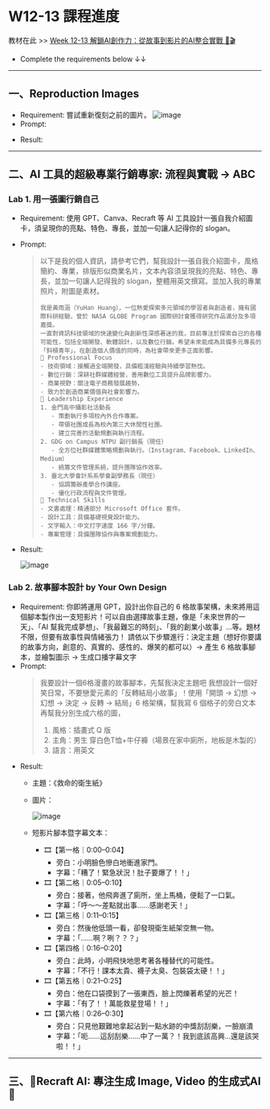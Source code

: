 # W12-13 課程進度

教材在此 >> [Week 12-13 解鎖AI創作力：從故事到影片的AI整合實戰 🚀🎬](https://igrowth-edu.notion.site/Spring-2025-AI-AI-Journey-1966d5830152801396f5d6ca5c12b20b)

* Complete the requirements below ↓↓

---

## 一、Reproduction Images

* Requirement: 嘗試重新復刻之前的圖片。
  ![image](https://github.com/user-attachments/assets/324ea3f3-60e6-4459-a40d-58ca7ae87789)
* Prompt:
  > 
* Result:
  

---

## 二、AI 工具的超級專業行銷專家: 流程與實戰 → ABC

### Lab 1. 用一張圖行銷自己

* Requirement: 使用 GPT、Canva、Recraft 等 AI 工具設計一張自我介紹圖卡，須呈現你的亮點、特色、專長，並加一句讓人記得你的 slogan。
* Prompt:
  > 以下是我的個人資訊，請參考它們，幫我設計一張自我介紹圖卡，風格簡約、專業，排版形似商業名片，文本內容須呈現我的亮點、特色、專長，並加一句讓人記得我的 slogan，整體用英文撰寫。並加入我的專業照片，附圖是素材。
  > ```
  > 我是黃雨涵（YuHan Huang），一位熱愛探索多元領域的學習者與創造者，擁有國際科研經驗，曾於 NASA GLOBE Program 國際研討會獲得研究作品滿分及多項嘉獎。
  > 一直對資訊科技領域的快速變化與創新性深感著迷的我，目前專注於探索自己的各種可能性，包括全端開發、軟體設計，以及數位行銷。希望未來能成為具備多元專長的「斜槓青年」，在創造個人價值的同時，為社會帶來更多正面影響。
  > 🌟 Professional Focus
  > - 技術領域：接觸過全端開發，具備粗淺經驗與持續學習熱忱。
  > - 數位行銷：深耕社群媒體經營，善用數位工具提升品牌影響力。
  > - 商業視野：關注電子商務發展趨勢，
  > - 致力於創造商業價值與社會影響力。
  > 🌟 Leadership Experience
  > 1. 金門高中攝影社活動長
  >    - 策劃執行多項校內外合作專案。
  >    - 帶領社團成長為校內第三大休閒性社團。
  >    - 建立完善的活動規劃與執行流程。
  > 2. GDG on Campus NTPU 副行銷長（現任）
  >    - 全方位社群媒體策略規劃與執行。（Instagram、Facebook、LinkedIn、Medium）
  >    - 統籌文件管理系統，提升團隊協作效率。
  > 3. 臺北大學會計系系學會副學務長（現任）
  >    - 協調籌辦產學合作講座。
  >    - 優化行政流程與文件管理。
  > 🌟 Technical Skills
  > - 文書處理：精通部分 Microsoft Office 套件。
  > - 設計工具：具備基礎視覺設計能力。
  > - 文字輸入：中文打字速度 166 字/分鐘。
  > - 專案管理：具備團隊協作與專案規劃能力。
  > ```
* Result:
  
  ![image](https://github.com/user-attachments/assets/ed105047-cfc5-4e65-8f4b-2eda1c07f54c)

### Lab 2. 故事腳本設計 by Your Own Design

* Requirement: 你即將運用 GPT，設計出你自己的 6 格故事架構，未來將用這個腳本製作出一支短影片！可以自由選擇故事主題，像是「未來世界的一天」、「AI 幫我完成夢想」、「我最難忘的時刻」、「我的創業小故事」…等。題材不限，但要有故事性與情緒張力！
  請依以下步驟進行：決定主題（想好你要講的故事方向，創意的、真實的、感性的、爆笑的都可以）→ 產生 6 格故事腳本，並繪製圖示 → 生成口播字幕文字
* Prompt:
  > 我要設計一個6格漫畫的故事腳本，先幫我決定主題吧
  > 我想設計一個好笑日常，不要戀愛元素的「反轉結局小故事」！使用「開頭 → 幻想 → 幻想 → 決定 → 反轉 → 結局」6 格架構，幫我寫 6 個格子的旁白文本
  > 再幫我分別生成六格的圖，
    > 1. 風格：插畫式 Q 版
    > 2. 主角：男生 穿白色T恤+牛仔褲（場景在家中廁所，地板是木製的）
    > 3. 語言：用英文
* Result:
  * 主題：《救命的衛生紙》
  * 圖片：
    
    ![image](https://github.com/user-attachments/assets/a5035c48-5589-4efc-83bc-3e5f067618e3)
  * 短影片腳本暨字幕文本：
    * 🎞️【第一格｜0:00–0:04】
      * 旁白：小明臉色慘白地衝進家門。
      * 字幕：「糟了！緊急狀況！肚子要爆了！！」
    * 🎞️【第二格｜0:05–0:10】
      * 旁白：接著，他飛奔進了廁所，坐上馬桶，便鬆了一口氣。
      * 字幕：「呼～～差點就出事……感謝老天！」
    * 🎞️【第三格｜0:11–0:15】
      * 旁白：然後他低頭一看，卻發現衛生紙架空無一物。
      * 字幕：「……啊？咧？？？」
    * 🎞️【第四格｜0:16–0:20】
      * 旁白：此時，小明飛快地思考著各種替代的可能性。
      * 字幕：「不行！課本太貴、襪子太臭、包裝袋太硬！！」
    * 🎞️【第五格｜0:21–0:25】
      * 旁白：他在口袋摸到了一張東西，臉上閃爍著希望的光芒！
      * 字幕：「有了！！萬能救星登場！！」
    * 🎞️【第六格｜0:26–0:30】
      * 旁白：只見他艱難地拿起沾到一點水跡的中獎刮刮樂，一臉崩潰
      * 字幕：「呃……這刮刮樂……中了一萬？！我到底該高興…還是該哭啦！！」

---

## 三、🎨Recraft AI: 專注生成 Image, Video 的生成式AI🧠






